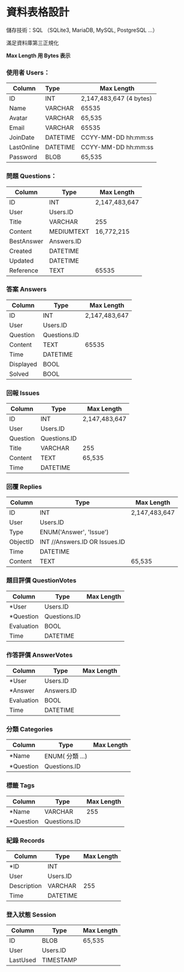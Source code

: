 # 資料表格設計

儲存技術：SQL （SQLite3, MariaDB, MySQL, PostgreSQL ...）

滿足資料庫第三正規化

**Max Length 用 Bytes 表示**



### 使用者 Users：

| Column     | Type     | Max Length              |
| ---------- | :------- | ----------------------- |
| ID         | INT      | 2,147,483,647 (4 bytes) |
| Name       | VARCHAR  | 65535                   |
| Avatar     | VARCHAR  | 65,535                  |
| Email      | VARCHAR  | 65535                   |
| JoinDate   | DATETIME | CCYY-MM-DD hh:mm:ss     |
| LastOnline | DATETIME | CCYY-MM-DD hh:mm:ss     |
| Password   | BLOB     | 65,535                  |

### 問題 Questions：

| Column     | Type       | Max Length    |
| ---------- | ---------- | ------------- |
| ID         | INT        | 2,147,483,647 |
| User       | Users.ID   |               |
| Title      | VARCHAR    | 255           |
| Content    | MEDIUMTEXT | 16,772,215    |
| BestAnswer | Answers.ID |               |
| Created    | DATETIME   |               |
| Updated    | DATETIME   |               |
| Reference  | TEXT       | 65535         |

### 答案 Answers

| Column    | Type         | Max Length    |
| --------- | ------------ | ------------- |
| ID        | INT          | 2,147,483,647 |
| User      | Users.ID     |               |
| Question  | Questions.ID |               |
| Content   | TEXT         | 65535         |
| Time      | DATETIME     |               |
| Displayed | BOOL         |               |
| Solved    | BOOL         |               |



### 回報 Issues

| Column   | Type         | Max Length    |
| -------- | ------------ | ------------- |
| ID       | INT          | 2,147,483,647 |
| User     | Users.ID     |               |
| Question | Questions.ID |               |
| Title    | VARCHAR      | 255           |
| Content  | TEXT         | 65,535        |
| Time     | DATETIME     |               |



### 回覆 Replies

| Column   | Type                          | Max Length    |
| -------- | ----------------------------- | ------------- |
| ID       | INT                           | 2,147,483,647 |
| User     | Users.ID                      |               |
| Type     | ENUM('Answer', 'Issue')       |               |
| ObjectID | INT //Answers.ID OR Issues.ID |               |
| Time     | DATETIME                      |               |
| Content  | TEXT                          | 65,535        |



### 題目評價 QuestionVotes

| Column     | Type         | Max Length |
| ---------- | ------------ | ---------- |
| *User      | Users.ID     |            |
| *Question  | Questions.ID |            |
| Evaluation | BOOL         |            |
| Time       | DATETIME     |            |

### 作答評價 AnswerVotes

| Column     | Type       | Max Length |
| ---------- | ---------- | ---------- |
| *User      | Users.ID   |            |
| *Answer    | Answers.ID |            |
| Evaluation | BOOL       |            |
| Time       | DATETIME   |            |

### 分類 Categories

| Column    | Type            | Max Length |
| --------- | --------------- | ---------- |
| *Name     | ENUM( 分類 ...) |            |
| *Question | Questions.ID    |            |



### 標籤 Tags

| Column    | Type         | Max Length |
| --------- | ------------ | ---------- |
| *Name     | VARCHAR      | 255        |
| *Question | Questions.ID |            |



### 紀錄 Records

| Column      | Type     | Max Length |
| ----------- | -------- | ---------- |
| *ID         | INT      |            |
| User        | Users.ID |            |
| Description | VARCHAR  | 255        |
| Time        | DATETIME |            |

### 登入狀態 Session

| Column   | Type      | Max Length |
| -------- | --------- | ---------- |
| ID       | BLOB      | 65,535     |
| User     | Users.ID  |            |
| LastUsed | TIMESTAMP |            |

